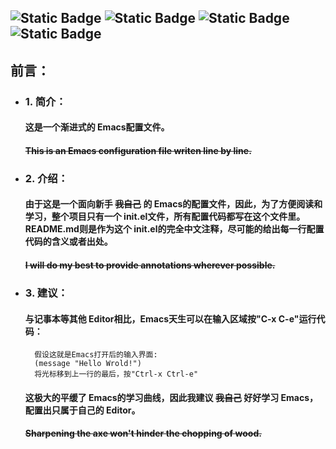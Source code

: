 ![Static Badge](https://img.shields.io/badge/ubuntu-True-blue)
![Static Badge](https://img.shields.io/badge/Windows-Testing-red)
![Static Badge](https://img.shields.io/badge/language-Emacs_Lisp-purple)
![Static Badge](https://img.shields.io/badge/For-Novice-blue)
---
## 前言：
+ ### 1. 简介：
    #### 这是一个渐进式的 Emacs配置文件。
    #### ~~This is an Emacs configuration file writen line by line.~~

+ ### 2. 介绍：
    #### 由于这是一个面向新手 ~~我自己~~ 的 Emacs的配置文件，因此，为了方便阅读和学习，整个项目只有一个 init.el文件，所有配置代码都写在这个文件里。README.md则是作为这个 init.el的完全中文注释，尽可能的给出每一行配置代码的含义或者出处。
    #### ~~I will do my best to provide annotations wherever possible.~~
+ ### 3. 建议：
    #### 与记事本等其他 Editor相比，Emacs天生可以在输入区域按"C-x C-e"运行代码：
        假设这就是Emacs打开后的输入界面:
        (message "Hello Wrold!")
        将光标移到上一行的最后，按"Ctrl-x Ctrl-e"

    #### 这**极大的**平缓了 Emacs的学习曲线，因此我建议 ~~我自己~~ 好好学习 Emacs，配置出只属于自己的 Editor。
    #### ~~Sharpening the axe won't hinder the chopping of wood.~~